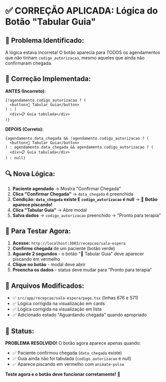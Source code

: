 # ✅ CORREÇÃO APLICADA: Lógica do Botão "Tabular Guia"

## 🔧 **Problema Identificado:**

A lógica estava incorreta! O botão aparecia para TODOS os agendamentos que não tinham `codigo_autorizacao`, mesmo aqueles que ainda não confirmaram chegada.

## 🎯 **Correção Implementada:**

**ANTES (Incorreto):**
```tsx
{!agendamento.codigo_autorizacao ? (
  <button>🚨 Tabular Guia</button>
) : (
  <div>📋 Guia tabulada</div>
)}
```

**DEPOIS (Correto):**
```tsx
{agendamento.data_chegada && !agendamento.codigo_autorizacao ? (
  <button>🚨 Tabular Guia</button>
) : agendamento.data_chegada && agendamento.codigo_autorizacao ? (
  <div>📋 Guia tabulada</div>
) : null}
```

## 🔍 **Nova Lógica:**

1. **Paciente agendado** → Mostra "Confirmar Chegada"
2. **Clica "Confirmar Chegada"** → `data_chegada` é preenchida
3. **Condição: `data_chegada` existe E `codigo_autorizacao` é null** → 🚨 **Botão aparece piscando!**
4. **Clica "Tabular Guia"** → Abre modal
5. **Salva dados** → `codigo_autorizacao` preenchido → "Pronto para terapia"

## 🧪 **Para Testar Agora:**

1. **Acesse:** `http://localhost:3003/recepcao/sala-espera`
2. **Confirme chegada** de um paciente (botão verde)
3. **Aguarde 2 segundos** - o botão "🚨 Tabular Guia" deve aparecer piscando em vermelho
4. **Clique no botão** - modal deve abrir
5. **Preencha os dados** - status deve mudar para "Pronto para terapia"

## 📍 **Arquivos Modificados:**

- ✅ `src/app/recepcao/sala-espera/page.tsx` (linhas 676 e 571)
- ✅ Lógica corrigida na visualização em cards
- ✅ Lógica corrigida na visualização em lista
- ✅ Adicionado estado "Aguardando chegada" quando apropriado

## 🚀 **Status:**

**PROBLEMA RESOLVIDO!** O botão agora aparece apenas quando:
- ✅ Paciente confirmou chegada (`data_chegada` existe)
- ✅ Guia ainda não foi tabulada (`codigo_autorizacao` é null)
- ✅ Aparece piscando em vermelho com `animate-pulse`

**Teste agora e o botão deve funcionar corretamente!** 🎉
